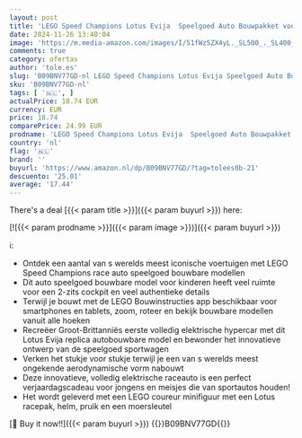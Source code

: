 ```yaml
---
layout: post
title: 'LEGO Speed Champions Lotus Evija  Speelgoed Auto Bouwpakket voor Kinderen  Collectible Set met Coureur Minifiguur  Origineel Cadeau voor Jongens en Meisjes 76907'
date: 2024-11-26 13:40:04
image: 'https://m.media-amazon.com/images/I/51fWz5ZX4yL._SL500_._SL400_.jpg'
comments: true
category: ofertas
author: 'tole.es'
slug: 'B09BNV77GD-nl LEGO Speed Champions Lotus Evija Speelgoed Auto Bouwpakket...'
sku: 'B09BNV77GD-nl'
tags: [ '🇳🇱', ]
actualPrice: 18.74 EUR
currency: EUR
price: 18.74
comparePrice: 24.99 EUR
prodname: 'LEGO Speed Champions Lotus Evija  Speelgoed Auto Bouwpakket voor Kinderen  Collectible Set met Coureur Minifiguur  Origineel Cadeau voor Jongens en Meisjes 76907'
country: 'nl'
flag: '🇳🇱'
brand: ''
buyurl: 'https://www.amazon.nl/dp/B09BNV77GD/?tag=tolees0b-21'
descuento: '25.01'
average: '17.44'
---
```


There's a deal [{{< param title >}}]({{< param buyurl >}})  here:

[![{{< param prodname >}}]({{< param image >}})]({{< param buyurl >}})

ℹ️:

- Ontdek een aantal van s werelds meest iconische voertuigen met LEGO Speed Champions race auto speelgoed bouwbare modellen
- Dit auto speelgoed bouwbare model voor kinderen heeft veel ruimte voor een 2-zits cockpit en veel authentieke details
- Terwijl je bouwt met de LEGO Bouwinstructies app beschikbaar voor smartphones en tablets, zoom, roteer en bekijk bouwbare modellen vanuit alle hoeken
- Recreëer Groot-Brittanniës eerste volledig elektrische hypercar met dit Lotus Evija replica autobouwbare model en bewonder het innovatieve ontwerp van de speelgoed sportwagen
- Verken het stukje voor stukje terwijl je een van s werelds meest ongekende aerodynamische vorm nabouwt
- Deze innovatieve, volledig elektrische raceauto is een perfect verjaardagscadeau voor jongens en meisjes die van sportautos houden!
- Het wordt geleverd met een LEGO coureur minifiguur met een Lotus racepak, helm, pruik en een moersleutel

[🛒 Buy it now!!]({{< param buyurl >}})
{{<world>}}B09BNV77GD{{</world>}}

